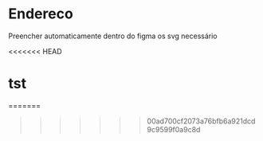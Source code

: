 # Endereco
 Preencher automaticamente dentro do figma os svg necessário

<<<<<<< HEAD
# tst
=======

>>>>>>> 00ad700cf2073a76bfb6a921dcd9c9599f0a9c8d
